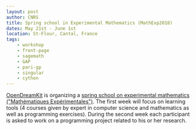 ```yaml
---
layout: post
author: CNRS
title: Spring school in Experimental Mathematics (MathExp2018)
dates: May 21st - June 1st
location: St-Flour, Cantal, France
tags:
    - workshop
    - front-page
    - sagemath
    - GAP
    - pari-gp
    - singular
    - cython
---
```


[OpenDreamKit](http://opendreamkit.org) is organizing a
[spring school on experimental mathematics ("Mathématiques Expérimentales")](https://mathexp2018.sciencesconf.org/).
The first week will focus on learning tools (4 courses given by expert in computer
science and mathematics as well as programming exercises). During the second week
each participant is asked to work on a programming project related to his or her
research.
